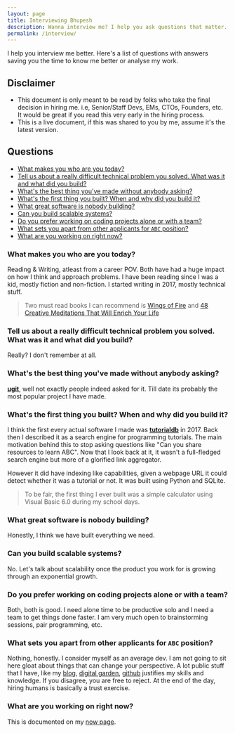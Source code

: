 ```yaml
---
layout: page
title: Interviewing Bhupesh
description: Wanna interview me? I help you ask questions that matter.
permalink: /interview/
---
```


I help you interview me better. Here's a list of questions with answers saving you the time to know me better or analyse my work.

<!-- omit from toc -->
## Disclaimer

- This document is only meant to be read by folks who take the final decision in hiring me. i.e, Senior/Staff Devs, EMs, CTOs, Founders, etc. It would be great if you read this very early in the hiring process.
- This is a live document, if this was shared to you by me, assume it's the latest version.

<!-- omit from toc -->
## Questions

- [What makes you who are you today?](#what-makes-you-who-are-you-today)
- [Tell us about a really difficult technical problem you solved. What was it and what did you build?](#tell-us-about-a-really-difficult-technical-problem-you-solved-what-was-it-and-what-did-you-build)
- [What's the best thing you've made without anybody asking?](#whats-the-best-thing-youve-made-without-anybody-asking)
- [What's the first thing you built? When and why did you build it?](#whats-the-first-thing-you-built-when-and-why-did-you-build-it)
- [What great software is nobody building?](#what-great-software-is-nobody-building)
- [Can you build scalable systems?](#can-you-build-scalable-systems)
- [Do you prefer working on coding projects alone or with a team?](#do-you-prefer-working-on-coding-projects-alone-or-with-a-team)
- [What sets you apart from other applicants for `ABC` position?](#what-sets-you-apart-from-other-applicants-for-abc-position)
- [What are you working on right now?](#what-are-you-working-on-right-now)

<!-- ### What do you consider as your greatest achievement so far? -->

### What makes you who are you today?

Reading & Writing, atleast from a career POV. Both have had a huge impact on how I think and approach problems. I have been reading since I was a kid, mostly fiction and non-fiction. I started writing in 2017, mostly technical stuff.

> Two must read books I can recommend is [Wings of Fire]() and [48 Creative Meditations That Will Enrich Your Life]()

### Tell us about a really difficult technical problem you solved. What was it and what did you build?

Really? I don't remember at all.

### What's the best thing you've made without anybody asking?

[**ugit**](https://github.com/bhupesh-v/ugit), well not exactly people indeed asked for it. Till date its probably the most popular project I have made.

### What's the first thing you built? When and why did you build it?

I think the first every actual software I made was [**tutorialdb**](https://github.com/bhupesh-v/tutorialdb) in 2017. Back then I described it as a search engine for programming tutorials. The main motivation behind this to stop asking questions like "Can you share resources to learn ABC".
Now that I look back at it, it wasn't a full-fledged search engine but more of a glorified link aggregator.

However it did have indexing like capabilities, given a webpage URL it could detect whether it was a tutorial or not. It was built using Python and SQLite.

> To be fair, the first thing I ever built was a simple calculator using Visual Basic 6.0 during my school days.


### What great software is nobody building?

Honestly, I think we have built everything we need.

### Can you build scalable systems?

No. Let's talk about scalability once the product you work for is growing through an exponential growth.

### Do you prefer working on coding projects alone or with a team?

Both, both is good. I need alone time to be productive solo and I need a team to get things done faster. I am very much open to brainstorming sessions, pair programming, etc.

### What sets you apart from other applicants for `ABC` position?

Nothing, honestly. I consider myself as an average dev. I am not going to sit here gloat about things that can change your perspective. A lot public stuff that I have, like my [blog](https://bhupesh.me/), [digital garden](https://til.bhupesh.me/), [github](https://github.com/bhupesh-V/) justifies my skills and knowledge. If you disagree, you are free to reject. At the end of the day, hiring humans is basically a trust exercise.

### What are you working on right now?

This is documented on my [now page](https://bhupesh.me/now/).

<!-- ### Do you know how to use `INSERT_TOOL`? -->

<!-- ### Do you know about `INSERT_PRACTICE` or `INSERT_PRINCIPLE`? -->